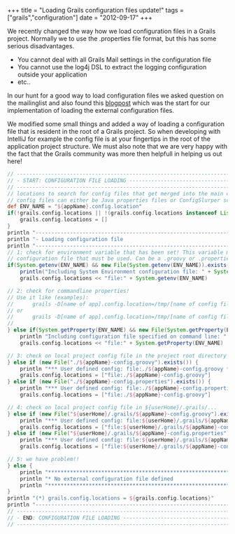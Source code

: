 +++
title = "Loading Grails configuration files update!"
tags = ["grails","configuration"]
date = "2012-09-17"
+++

We recently changed the way how we load configuration files in a Grails project. Normally we to use the .properties file format, but this has some serious disadvantages.

* You cannot deal with all Grails Mail settings in the configuration file
* You cannot use the log4j DSL to extract the logging configuration outside your application
* etc..

In our hunt for a good way to load configuration files we asked question on the mailinglist and also found this [blogpost](http://www.baselogic.com/blog/development/java-javaee-j2ee/getting-grails-external-configuration-working-in-the-real-world/) which was the start for our implementation of loading the external configuration files.

We modified some small things and added a way of loading a configuration file that is resident in the root of a Grails project. So when developing with IntelliJ for example the config file is at your fingertips in the root of the application project structure. We must also note that we are very happy with the fact that the Grails community was more then helpfull in helping us out here!
```groovy
// -------------------------------------------------------------------------------- //
// - START: CONFIGURATION FILE LOADING -------------------------------------------- //
// -------------------------------------------------------------------------------- //
// locations to search for config files that get merged into the main config
// config files can either be Java properties files or ConfigSlurper scripts
def ENV_NAME = "${appName}.config.location"
if(!grails.config.locations || !(grails.config.locations instanceof List)) {
    grails.config.locations = []
}
println "--------------------------------------------------------------------------------"
println "- Loading configuration file                                                   -"
println "--------------------------------------------------------------------------------"
// 1: check for environment variable that has been set! This variable must point to the
// configuration file that must be used. Can be a .groovy or .properties file!
if(System.getenv(ENV_NAME) && new File(System.getenv(ENV_NAME)).exists()) {
    println("Including System Environment configuration file: " + System.getenv(ENV_NAME))
    grails.config.locations << "file:" + System.getenv(ENV_NAME)

// 2: check for commandline properties!
// Use it like (examples):
//      grails -D[name of app].config.location=/tmp/[name of config file].groovy run-app
// or
//      grails -D[name of app].config.location=/tmp/[name of config file].properties run-app
//
} else if(System.getProperty(ENV_NAME) && new File(System.getProperty(ENV_NAME)).exists()) {
    println "Including configuration file specified on command line: " + System.getProperty(ENV_NAME)
    grails.config.locations << "file:" + System.getProperty(ENV_NAME)

// 3: check on local project config file in the project root directory
} else if (new File("./${appName}-config.groovy").exists()) {
    println "*** User defined config: file:./${appName}-config.groovy ***"
    grails.config.locations = ["file:./${appName}-config.groovy"]
} else if (new File("./${appName}-config.properties").exists()) {
    println "*** User defined config: file:./${appName}-config.properties ***"
    grails.config.locations = ["file:./${appName}-config.groovy"]

// 4: check on local project config file in ${userHome}/.grails/...
} else if (new File("${userHome}/.grails/${appName}-config.groovy").exists()) {
    println "*** User defined config: file:${userHome}/.grails/${appName}-config.groovy ***"
    grails.config.locations = ["file:${userHome}/.grails/${appName}-config.groovy"]
} else if (new File("${userHome}/.grails/${appName}-config.properties").exists()) {
    println "*** User defined config: file:${userHome}/.grails/${appName}-config.properties ***"
    grails.config.locations = ["file:${userHome}/.grails/${appName}-config.properties"]

// 5: we have problem!!
} else {
    println "********************************************************************************"
    println "* No external configuration file defined                                       *"
    println "********************************************************************************"
}
println "(*) grails.config.locations = ${grails.config.locations}"
println "--------------------------------------------------------------------------------"
// -------------------------------------------------------------------------------- //
// - END: CONFIGURATION FILE LOADING ---------------------------------------------- //
// -------------------------------------------------------------------------------- //
```
